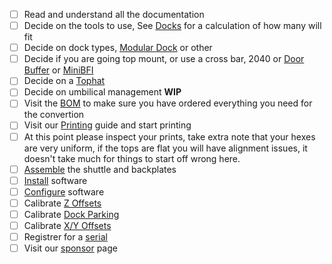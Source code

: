  - [ ] Read and understand all the documentation
 - [ ]  Decide on the tools to use, See [Docks](Docks.md) for a calculation of how many will fit
 - [ ] Decide on dock types, [Modular Dock](https://github.com/DraftShift/ModularDock) or other
 - [ ] Decide if you are going top mount, or use a cross bar, 2040 or [Door Buffer](https://github.com/DraftShift/DoorBuffer) or [MiniBFI](https://github.com/DraftShift/StealthChanger/tree/main/UserMods/BT123/MiniBFI%20%2B%20MicroBFI)
 - [ ] Decide on a [Tophat](https://github.com/DraftShift/Tophat)
 - [ ] Decide on umbilical management **WIP**
 - [ ] Visit the [BOM](Bill-of-Materials.md) to make sure you have ordered everything you need for the convertion
 - [ ] Visit our [Printing](Printing.md) guide and start printing
 - [ ] At this point please inspect your prints, take extra note that your hexes are very uniform, if the tops are flat you will have alignment issues, it doesn't take much for things to start off wrong here.
 - [ ] [Assemble](Assembling.md) the shuttle and backplates
 - [ ] [Install](Installation.md) software
 - [ ] [Configure](Configuration.md) software
 - [ ] Calibrate [Z Offsets](Calibration.md#z-offset)
 - [ ] Calibrate [Dock Parking](Calibration.md#dock-parking)
 - [ ] Calibrate [X/Y Offsets](Calibration.md#xy-offset)
 - [ ] Registrer for a [serial](Serials.md)
 - [ ] Visit our [sponsor](https://github.com/sponsors/DraftShift) page
